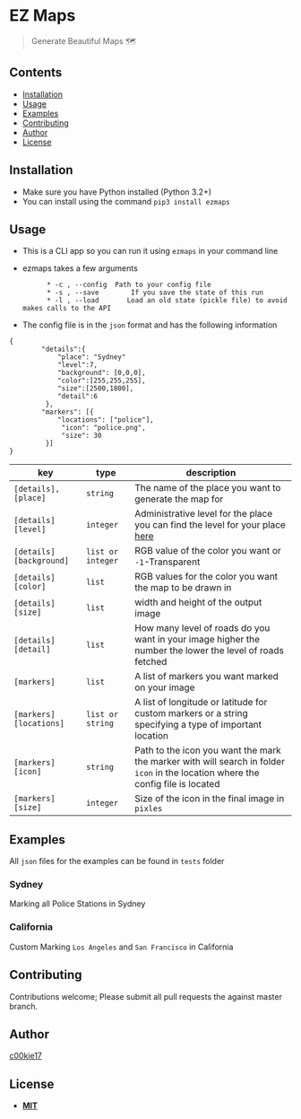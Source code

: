 # EZ Maps
> Generate Beautiful Maps 🗺

## Contents
- [Installation](#install)
- [Usage](#use)
- [Examples](#exam)
- [Contributing](#cb)
- [Author](#author)
- [License](#ls)

<a name="install"></a>
## Installation
* Make sure you have Python installed (Python 3.2+)
* You can install using the command `pip3 install ezmaps`

<a name="use"></a>
## Usage
*  This is a CLI app so you can run it using `ezmaps` in your command line
* ezmaps takes a few arguments

			* -c , --config  Path to your config file
			* -s , --save		 If you save the state of this run
			* -l , --load		Load an old state (pickle file) to avoid makes calls to the API

* The config file is in the `json` format and has the following information
````
{
		"details":{
			"place": "Sydney"
		    "level":7,
		    "background": [0,0,0],
			"color":[255,255,255],
			"size":[2500,1800],
			"detail":6
		 },
		"markers": [{
			"locations": ["police"],
			 "icon": "police.png",
			 "size": 30
		 }]
}
````

|key|type|description|
|----|----|----|
|`[details],[place]`|`string`| The name of the place you want to generate the map for
|`[details][level]`|`integer`|Administrative level for the place you can find the level for your place [here]([https://wiki.openstreetmap.org/wiki/Tag:boundary%3Dadministrative#10_admin_level_values_for_specific_countries](https://wiki.openstreetmap.org/wiki/Tag:boundary%3Dadministrative#10_admin_level_values_for_specific_countries))
|`[details][background]`|`list or integer`|RGB value of the color you want or `-1`-Transparent
|`[details][color]`|`list`|RGB values for the color you want the map to be drawn in
|`[details][size]`|`list`|width and height of the output image
|`[details][detail]`|`list`|How many level of roads do you want in your image higher the number the lower the level of roads fetched
|`[markers]`|`list`|A list of markers you want marked on your image
|`[markers][locations]`|`list or string`|A list of longitude or latitude for custom markers or a string specifying a type of important location
|`[markers][icon]`|`string`|Path to the icon you want the mark the marker with will search in folder `icon` in the location where the config file is located
|`[markers][size]`|`integer`|Size of the icon in the final image in `pixles`

<a name="exam"></a>
## Examples
All `json` files for the examples can be found in `tests` folder

### Sydney
Marking all Police Stations in Sydney


### California
Custom Marking `Los Angeles` and `San Francisco` in California

####


<a name="cb"></a>
## Contributing
Contributions welcome;
Please submit all pull requests the against master branch.

<a name="auth"></a>
## Author
[c00kie17]([https://github.com/c00kie17](https://github.com/c00kie17))

<a name="ls"></a>
## License
 - [**MIT**](http://opensource.org/licenses/MIT)


